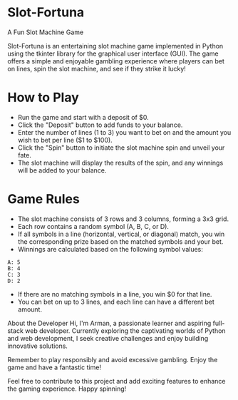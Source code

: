 # Slot-Fortuna

A Fun Slot Machine Game

Slot-Fortuna is an entertaining slot machine game implemented in Python using the tkinter library for the graphical user interface (GUI). The game offers a simple and enjoyable gambling experience where players can bet on lines, spin the slot machine, and see if they strike it lucky!

# How to Play
- Run the game and start with a deposit of $0.
- Click the "Deposit" button to add funds to your balance.
- Enter the number of lines (1 to 3) you want to bet on and the amount you wish to bet per line ($1 to $100).
- Click the "Spin" button to initiate the slot machine spin and unveil your fate.
- The slot machine will display the results of the spin, and any winnings will be added to your balance.

# Game Rules
- The slot machine consists of 3 rows and 3 columns, forming a 3x3 grid.
- Each row contains a random symbol (A, B, C, or D).
- If all symbols in a line (horizontal, vertical, or diagonal) match, you win the corresponding prize based on the matched symbols and your bet.
- Winnings are calculated based on the following symbol values:
```
A: 5
B: 4
C: 3
D: 2 
```
- If there are no matching symbols in a line, you win $0 for that line.
- You can bet on up to 3 lines, and each line can have a different bet amount.

About the Developer
Hi, I'm Arman, a passionate learner and aspiring full-stack web developer. Currently exploring the captivating worlds of Python and web development, I seek creative challenges and enjoy building innovative solutions.

Remember to play responsibly and avoid excessive gambling. Enjoy the game and have a fantastic time!

Feel free to contribute to this project and add exciting features to enhance the gaming experience. Happy spinning!
